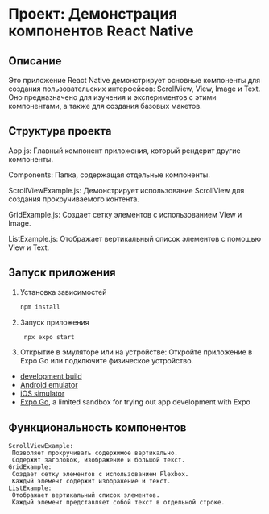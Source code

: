 # Проект: Демонстрация компонентов React Native 

## Описание

Это приложение React Native демонстрирует основные компоненты для создания пользовательских интерфейсов: 
ScrollView, View, Image и Text. Оно предназначено для изучения и экспериментов с этими компонентами, а также для создания базовых макетов.

## Структура проекта

App.js: Главный компонент приложения, который рендерит другие компоненты.

Сomponents: Папка, содержащая отдельные компоненты.

ScrollViewExample.js: Демонстрирует использование ScrollView для создания прокручиваемого контента.

GridExample.js: Создает сетку элементов с использованием View и Image.

ListExample.js: Отображает вертикальный список элементов с помощью View и Text.

## Запуск приложения

1. Установка зависимостей

   ```bash
   npm install
   ```

2. Запуск приложения

   ```bash
    npx expo start
   ```
3. Открытие в эмуляторе или на устройстве: Откройте приложение в Expo Go или подключите физическое устройство.

- [development build](https://docs.expo.dev/develop/development-builds/introduction/)
- [Android emulator](https://docs.expo.dev/workflow/android-studio-emulator/)
- [iOS simulator](https://docs.expo.dev/workflow/ios-simulator/)
- [Expo Go](https://expo.dev/go), a limited sandbox for trying out app development with Expo

## Функциональность компонентов

```
ScrollViewExample:
 Позволяет прокручивать содержимое вертикально.
 Содержит заголовок, изображение и большой текст.
GridExample:
 Создает сетку элементов с использованием Flexbox.
 Каждый элемент содержит изображение и текст.
ListExample:
 Отображает вертикальный список элементов.
 Каждый элемент представляет собой текст в отдельной строке.
```

